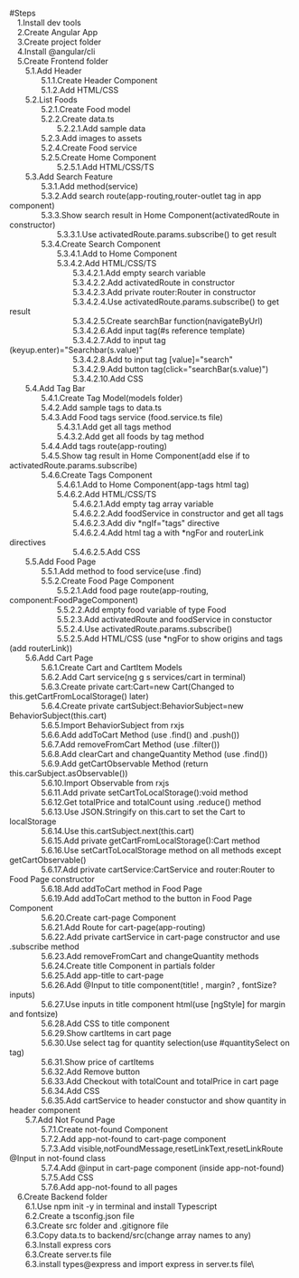 #Steps\
&emsp;1.Install dev tools\
&emsp;2.Create Angular App\
&emsp;3.Create project folder\
&emsp;4.Install @angular/cli\
&emsp;5.Create Frontend folder\
&emsp;&emsp;5.1.Add Header\
&emsp;&emsp;&emsp;&emsp;5.1.1.Create Header Component\
&emsp;&emsp;&emsp;&emsp;5.1.2.Add HTML/CSS\
&emsp;&emsp;5.2.List Foods\
&emsp;&emsp;&emsp;&emsp;5.2.1.Create Food model\
&emsp;&emsp;&emsp;&emsp;5.2.2.Create data.ts\
&emsp;&emsp;&emsp;&emsp;&emsp;&emsp;5.2.2.1.Add sample data\
&emsp;&emsp;&emsp;&emsp;5.2.3.Add images to assets\
&emsp;&emsp;&emsp;&emsp;5.2.4.Create Food service\
&emsp;&emsp;&emsp;&emsp;5.2.5.Create Home Component\
&emsp;&emsp;&emsp;&emsp;&emsp;&emsp;5.2.5.1.Add HTML/CSS/TS\
&emsp;&emsp;5.3.Add Search Feature\
&emsp;&emsp;&emsp;&emsp;5.3.1.Add method(service)\
&emsp;&emsp;&emsp;&emsp;5.3.2.Add search route(app-routing,router-outlet tag in app component)\
&emsp;&emsp;&emsp;&emsp;5.3.3.Show search result in Home Component(activatedRoute in constructor)\
&emsp;&emsp;&emsp;&emsp;&emsp;&emsp;5.3.3.1.Use activatedRoute.params.subscribe() to get result\
&emsp;&emsp;&emsp;&emsp;5.3.4.Create Search Component\
&emsp;&emsp;&emsp;&emsp;&emsp;&emsp;5.3.4.1.Add to Home Component\
&emsp;&emsp;&emsp;&emsp;&emsp;&emsp;5.3.4.2.Add HTML/CSS/TS\
&emsp;&emsp;&emsp;&emsp;&emsp;&emsp;&emsp;&emsp;5.3.4.2.1.Add empty search variable\
&emsp;&emsp;&emsp;&emsp;&emsp;&emsp;&emsp;&emsp;5.3.4.2.2.Add activatedRoute in constructor\
&emsp;&emsp;&emsp;&emsp;&emsp;&emsp;&emsp;&emsp;5.3.4.2.3.Add private router:Router in constructor\
&emsp;&emsp;&emsp;&emsp;&emsp;&emsp;&emsp;&emsp;5.3.4.2.4.Use activatedRoute.params.subscribe() to get result\
&emsp;&emsp;&emsp;&emsp;&emsp;&emsp;&emsp;&emsp;5.3.4.2.5.Create searchBar function(navigateByUrl)\
&emsp;&emsp;&emsp;&emsp;&emsp;&emsp;&emsp;&emsp;5.3.4.2.6.Add input tag(#s reference template)\
&emsp;&emsp;&emsp;&emsp;&emsp;&emsp;&emsp;&emsp;5.3.4.2.7.Add to input tag (keyup.enter)="Searchbar(s.value)"\
&emsp;&emsp;&emsp;&emsp;&emsp;&emsp;&emsp;&emsp;5.3.4.2.8.Add to input tag [value]="search"\
&emsp;&emsp;&emsp;&emsp;&emsp;&emsp;&emsp;&emsp;5.3.4.2.9.Add button tag(click="searchBar(s.value)")\
&emsp;&emsp;&emsp;&emsp;&emsp;&emsp;&emsp;&emsp;5.3.4.2.10.Add CSS\
&emsp;&emsp;5.4.Add Tag Bar\
&emsp;&emsp;&emsp;&emsp;5.4.1.Create Tag Model(models folder)\
&emsp;&emsp;&emsp;&emsp;5.4.2.Add sample tags to data.ts\
&emsp;&emsp;&emsp;&emsp;5.4.3.Add Food tags service (food.service.ts file)\
&emsp;&emsp;&emsp;&emsp;&emsp;&emsp;5.4.3.1.Add get all tags method\
&emsp;&emsp;&emsp;&emsp;&emsp;&emsp;5.4.3.2.Add get all foods by tag method\
&emsp;&emsp;&emsp;&emsp;5.4.4.Add tags route(app-routing)\
&emsp;&emsp;&emsp;&emsp;5.4.5.Show tag result in Home Component(add else if to activatedRoute.params.subscribe)\
&emsp;&emsp;&emsp;&emsp;5.4.6.Create Tags Component\
&emsp;&emsp;&emsp;&emsp;&emsp;&emsp;5.4.6.1.Add to Home Component(app-tags html tag)\
&emsp;&emsp;&emsp;&emsp;&emsp;&emsp;5.4.6.2.Add HTML/CSS/TS\
&emsp;&emsp;&emsp;&emsp;&emsp;&emsp;&emsp;&emsp;5.4.6.2.1.Add empty tag array variable\
&emsp;&emsp;&emsp;&emsp;&emsp;&emsp;&emsp;&emsp;5.4.6.2.2.Add foodService in constructor and get all tags\
&emsp;&emsp;&emsp;&emsp;&emsp;&emsp;&emsp;&emsp;5.4.6.2.3.Add div *ngIf="tags" directive\
&emsp;&emsp;&emsp;&emsp;&emsp;&emsp;&emsp;&emsp;5.4.6.2.4.Add html tag a with *ngFor and routerLink directives\
&emsp;&emsp;&emsp;&emsp;&emsp;&emsp;&emsp;&emsp;5.4.6.2.5.Add CSS\
&emsp;&emsp;5.5.Add Food Page\
&emsp;&emsp;&emsp;&emsp;5.5.1.Add method to food service(use .find)\
&emsp;&emsp;&emsp;&emsp;5.5.2.Create Food Page Component\
&emsp;&emsp;&emsp;&emsp;&emsp;&emsp;5.5.2.1.Add food page route(app-routing, component:FoodPageComponent)\
&emsp;&emsp;&emsp;&emsp;&emsp;&emsp;5.5.2.2.Add empty food variable of type Food\
&emsp;&emsp;&emsp;&emsp;&emsp;&emsp;5.5.2.3.Add activatedRoute and foodService in constuctor\
&emsp;&emsp;&emsp;&emsp;&emsp;&emsp;5.5.2.4.Use activatedRoute.params.subscribe()\
&emsp;&emsp;&emsp;&emsp;&emsp;&emsp;5.5.2.5.Add HTML/CSS (use *ngFor to show origins and tags (add routerLink))\
&emsp;&emsp;5.6.Add Cart Page\
&emsp;&emsp;&emsp;&emsp;5.6.1.Create Cart and CartItem Models\
&emsp;&emsp;&emsp;&emsp;5.6.2.Add Cart service(ng g s services/cart in terminal)\
&emsp;&emsp;&emsp;&emsp;5.6.3.Create private cart:Cart=new Cart(Changed to this.getCartFromLocalStorage() later)\
&emsp;&emsp;&emsp;&emsp;5.6.4.Create private cartSubject:BehaviorSubject<Cart>=new BehaviorSubject(this.cart)\
&emsp;&emsp;&emsp;&emsp;5.6.5.Import BehaviorSubject from rxjs\
&emsp;&emsp;&emsp;&emsp;5.6.6.Add addToCart Method (use .find() and .push())\
&emsp;&emsp;&emsp;&emsp;5.6.7.Add removeFromCart Method (use .filter())\
&emsp;&emsp;&emsp;&emsp;5.6.8.Add clearCart and changeQuantity Method (use .find())\
&emsp;&emsp;&emsp;&emsp;5.6.9.Add getCartObservable Method (return this.carSubject.asObservable())\
&emsp;&emsp;&emsp;&emsp;5.6.10.Import Observable from rxjs\
&emsp;&emsp;&emsp;&emsp;5.6.11.Add private setCartToLocalStorage():void method\
&emsp;&emsp;&emsp;&emsp;5.6.12.Get totalPrice and totalCount using .reduce() method\
&emsp;&emsp;&emsp;&emsp;5.6.13.Use JSON.Stringify on this.cart to set the Cart to localStorage\
&emsp;&emsp;&emsp;&emsp;5.6.14.Use this.cartSubject.next(this.cart)\
&emsp;&emsp;&emsp;&emsp;5.6.15.Add private getCartFromLocalStorage():Cart method\
&emsp;&emsp;&emsp;&emsp;5.6.16.Use setCartToLocalStorage method on all methods except getCartObservable()\
&emsp;&emsp;&emsp;&emsp;5.6.17.Add private cartService:CartService and router:Router to Food Page constructor\
&emsp;&emsp;&emsp;&emsp;5.6.18.Add addToCart method in Food Page\
&emsp;&emsp;&emsp;&emsp;5.6.19.Add addToCart method to the button in Food Page Component\
&emsp;&emsp;&emsp;&emsp;5.6.20.Create cart-page Component\
&emsp;&emsp;&emsp;&emsp;5.6.21.Add Route for cart-page(app-routing)\
&emsp;&emsp;&emsp;&emsp;5.6.22.Add private cartService in cart-page constructor and use .subscribe method\
&emsp;&emsp;&emsp;&emsp;5.6.23.Add removeFromCart and changeQuantity methods\
&emsp;&emsp;&emsp;&emsp;5.6.24.Create title Component in partials folder\
&emsp;&emsp;&emsp;&emsp;5.6.25.Add app-title to cart-page\
&emsp;&emsp;&emsp;&emsp;5.6.26.Add @Input to title component(title! , margin? , fontSize? inputs)\
&emsp;&emsp;&emsp;&emsp;5.6.27.Use inputs in title component html(use [ngStyle] for margin and fontsize)\
&emsp;&emsp;&emsp;&emsp;5.6.28.Add CSS to title component\
&emsp;&emsp;&emsp;&emsp;5.6.29.Show cartItems in cart page\
&emsp;&emsp;&emsp;&emsp;5.6.30.Use select tag for quantity selection(use #quantitySelect on tag)\
&emsp;&emsp;&emsp;&emsp;5.6.31.Show price of cartItems\
&emsp;&emsp;&emsp;&emsp;5.6.32.Add Remove button\
&emsp;&emsp;&emsp;&emsp;5.6.33.Add Checkout with totalCount and totalPrice in cart page\
&emsp;&emsp;&emsp;&emsp;5.6.34.Add CSS\
&emsp;&emsp;&emsp;&emsp;5.6.35.Add cartService to header constuctor and show quantity in header component\
&emsp;&emsp;5.7.Add Not Found Page\
&emsp;&emsp;&emsp;&emsp;5.7.1.Create not-found Component\
&emsp;&emsp;&emsp;&emsp;5.7.2.Add app-not-found to cart-page component\
&emsp;&emsp;&emsp;&emsp;5.7.3.Add visible,notFoundMessage,resetLinkText,resetLinkRoute @Input in not-found class\
&emsp;&emsp;&emsp;&emsp;5.7.4.Add @input in cart-page component (inside app-not-found)\
&emsp;&emsp;&emsp;&emsp;5.7.5.Add CSS\
&emsp;&emsp;&emsp;&emsp;5.7.6.Add app-not-found to all pages\
&emsp;6.Create Backend folder\
&emsp;&emsp;6.1.Use npm init -y in terminal and install Typescript\
&emsp;&emsp;6.2.Create a tsconfig.json file\
&emsp;&emsp;6.3.Create src folder and .gitignore file\
&emsp;&emsp;6.3.Copy data.ts to backend/src(change array names to any)\
&emsp;&emsp;6.3.Install express cors\
&emsp;&emsp;6.3.Create server.ts file\
&emsp;&emsp;6.3.install types@express and import express in server.ts file\



